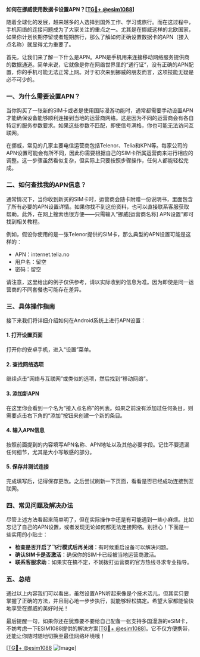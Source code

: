 **如何在挪威使用数据卡设置APN？[[TG💪+ @esim1088](https://t.me/s/esim1088)]**

随着全球化的发展，越来越多的人选择到国外工作、学习或旅行。而在这过程中，手机网络的连接问题成为了大家关注的重点之一。尤其是在挪威这样的北欧国家，如果你计划长期停留或者短期旅行，那么了解如何正确设置数据卡的APN（接入点名称）就显得尤为重要了。

首先，让我们来了解一下什么是APN。APN是手机用来连接移动网络服务提供商的数据通道。简单来说，它就像是你在网络世界里的“通行证”，没有正确的APN配置，你的手机可能无法正常上网。对于初次来到挪威的朋友而言，这项技能无疑是必不可少的。

### **一、为什么需要设置APN？**

当你购买了一张新的SIM卡或者是使用国际漫游功能时，通常都需要手动设置APN才能确保设备能够顺利连接到当地的运营商网络。这是因为不同的运营商会有各自特定的服务参数要求。如果这些参数不匹配，即使信号满格，你也可能无法访问互联网。

在挪威，常见的几家主要电信运营商包括Telenor、Telia和KPN等。每家公司的APN设置可能会有所不同，因此你需要根据自己的SIM卡所属运营商来进行相应的调整。这一步骤虽然看似复杂，但实际上只要按照步骤操作，任何人都能轻松完成。

### **二、如何查找我的APN信息？**

通常情况下，当你收到新买的SIM卡时，运营商会随卡附赠一份说明书，里面包含了所有必要的APN设置详情。如果你找不到这份资料，也可以直接联系客服获取帮助。此外，在网上搜索也很方便——只需输入“挪威[运营商名称] APN设置”即可找到相关教程。

例如，假设你使用的是一张Telenor提供的SIM卡，那么典型的APN设置可能是这样的：
- APN：internet.telia.no
- 用户名：留空
- 密码：留空

请注意，这里给出的例子仅供参考，请以实际收到的信息为准。因为即使是同一运营商的不同套餐也可能存在差异。

### **三、具体操作指南**

接下来我们将详细介绍如何在Android系统上进行APN设置：

#### **1. 打开设置页面**
打开你的安卓手机，进入“设置”菜单。

#### **2. 查找网络选项**
继续点击“网络与互联网”或类似的选项，然后找到“移动网络”。

#### **3. 添加新APN**
在这里你会看到一个名为“接入点名称”的列表。如果之前没有添加过任何条目，则需要点击右下角的“添加”按钮来创建一个新的条目。

#### **4. 输入APN信息**
按照前面提到的内容填写APN名称、APN地址以及其他必要字段。记住不要遗漏任何细节，尤其是大小写敏感的部分。

#### **5. 保存并测试连接**
完成填写后，记得保存更改。之后尝试刷新一下页面，看看是否已经成功连接到互联网。

### **四、常见问题及解决办法**

尽管上述方法看起来简单明了，但在实际操作中还是有可能遇到一些小麻烦。比如忘记了自己的APN设置，或者发现无论如何都无法连接网络。别担心！下面是一些实用的小贴士：

- **检查是否开启了飞行模式后再关闭**：有时候重启设备可以解决问题。
- **确认SIM卡是否激活**：确保你的SIM卡已经被当地运营商激活。
- **联系客服求助**：如果实在搞不定，不妨拨打运营商的官方热线寻求专业指导。

### **五、总结**

通过以上内容我们可以看出，虽然设置APN听起来像是个技术活儿，但其实只要掌握了正确的方法，并且耐心地一步步执行，就能够轻松搞定。希望大家都能愉快地享受在挪威的美好时光！

最后提醒一句，如果你还在犹豫要不要给自己配备一张支持多国漫游的eSIM卡，不妨考虑一下ESIM1088提供的解决方案[[TG💪+ @esim1088](https://t.me/s/esim1088)]。它不仅方便携带，还能让你随时随地切换至最佳网络环境哦！

[[TG💪+ @esim1088](https://t.me/s/esim1088) ![Image](https://i.postimg.cc/4NQfJmqS/Snipaste-2025-05-13-00-14-12.png)]